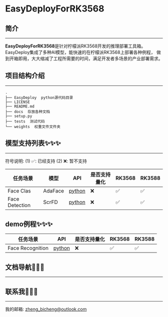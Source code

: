 # EasyDeployForRK3568

## 简介
****
**EasyDeployForRK3568**是针对柠檬派RK3568开发的推理部署工具箱。EasyDeploy集成了多种AI模型，能快速的在柠檬派RK3568上部署各种例程，
做到开箱即用，大大缩减了工程所需要的时间，满足开发者多场景的产业部署需求。

## 项目结构介绍
****
```text
.
├── EasyDeploy  python源代码目录
├── LICENSE
├── README.md
├── docs  存放各种文档
├── setup.py
├── tests  测试代码
└── weights  权重文件文件夹
```

## 模型支持列表✨✨✨
****

符号说明: (1) ✅: 已经支持  (2) ❌: 暂不支持

| 任务场景           | 模型      | API                                      | 是否支持量化 | RK3568 | RK3588 |
|----------------|---------|------------------------------------------|--------|--------|--------|
| Face Clas      | AdaFace | [python](./example/clas/ada_face/python) | ❌      | ✅      | ✅      |
| Face Detection | ScrFD   | [python](example/detection/scrfd/python) | ❌      | ✅      | ✅      |

## demo例程✨✨✨
| 任务场景             | API                                               | 是否支持量化 | RK3568 | RK3588 |
|------------------|---------------------------------------------------|--------|--------|--------|
| Face Recognition | [python](example/project/face_recognition/python) | ❌      | ✅      | ✅      |


## 文档导航🚙🚙🚙
****

## 联系我📮📮📮
****

我的邮箱: [zheng_bicheng@outlook.com](zheng_bicheng@outlook.com)